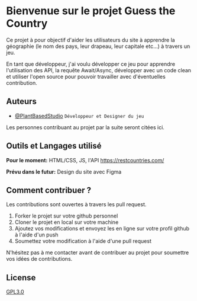 
# Bienvenue sur le projet Guess the Country

Ce projet à pour objectif d'aider les utilisateurs du site à apprendre la géographie (le nom des pays, leur drapeau, leur capitale etc...) à travers un jeu.

En tant que développeur, j'ai voulu développer ce jeu pour apprendre l'utilisation des API, la requête Await/Async, développer avec un code clean et utiliser l'open source pour pouvoir travailler avec d'éventuelles contribution.



## Auteurs

- [@PlantBasedStudio](https://github.com/PlantBasedStudio) 
```Développeur et Designer du jeu```

Les personnes contribuant au projet par la suite seront citées ici.


## Outils et Langages utilisé

**Pour le moment:** HTML/CSS, JS, l'API https://restcountries.com/

**Prévu dans le futur:** Design du site avec Figma


## Comment contribuer ?

Les contributions sont ouvertes à travers les pull request. 

1. Forker le projet sur votre github personnel
2. Cloner le projet en local sur votre machine
3. Ajoutez vos modifications et envoyez les en ligne sur votre profil github à l'aide d'un push
4. Soumettez votre modification à l'aide d'une pull request

N'hésitez pas à me contacter avant de contribuer au projet pour soumettre vos idées de contributions. 



## License

[GPL3.0](https://choosealicense.com/licenses/gpl-3.0/)

